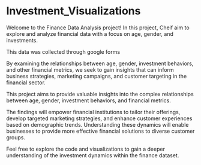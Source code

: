 # Investment_Visualizations


Welcome to the Finance Data Analysis project! In this project, Cheif aim to explore and analyze financial data with a focus on age, gender, and investments. 

This data was collected through google forms

By examining the relationships between age, gender, investment behaviors, and other financial metrics, we seek to gain insights that can inform business strategies, marketing campaigns, and customer targeting in the financial sector.

This project aims to provide valuable insights into the complex relationships between age, gender, investment behaviors, and financial metrics.

The findings will empower financial institutions to tailor their offerings, develop targeted marketing strategies, and enhance customer experiences based on demographic trends. Understanding these dynamics will enable businesses to provide more effective financial solutions to diverse customer groups.

Feel free to explore the code and visualizations to gain a deeper understanding of the investment dynamics within the finance dataset.
